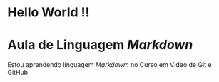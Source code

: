 # Hello World !!
# Aula de Linguagem _Markdown_
  Estou aprendendo linguagem _Markdowm_ no Curso em Video de Git e GitHub
